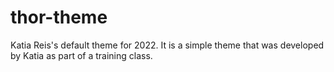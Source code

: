 # thor-theme
Katia Reis's default theme for 2022. It is a simple theme that was developed by Katia as part of a training class.
